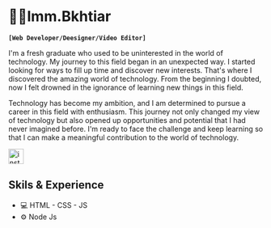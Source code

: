 # 👨‍💻Imm.Bkhtiar

**`[Web Developer/Deesigner/Video Editor]`**

I'm a fresh graduate who used to be uninterested in the world of technology. My journey to this field began in an unexpected way. I started looking for ways to fill up time and discover new interests. That's where I discovered the amazing world of technology. From the beginning I doubted, now I felt drowned in the ignorance of learning new things in this field.

Technology has become my ambition, and I am determined to pursue a career in this field with enthusiasm. This journey not only changed my view of technology but also opened up opportunities and potential that I had never imagined before. I'm ready to face the challenge and keep learning so that I can make a meaningful contribution to the world of technology.

[<img src='https://simpleicons.org/icons/instagram.svg' alt='instagram' height='30'>](https://www.instagram.com/imm.bkhtiar/)  

## Skils & Experience
* 💻 HTML - CSS - JS
* ⚙ Node Js

<br/>

<!-- ![Anurag's GitHub stats](https://github-readme-stats.vercel.app/api?username=imm-bkhtiar&show_icons=true&theme=radical) -->

<!-- <p align="left">
  <a href="https://www.instagram.com/imm.bkhtiar/">
    <img alt="Instagram" title="Follow My Instagram" src="https://custom-icon-badges.demolab.com/instagram/instagram-svgrepo-com"/>
  </a>
</p> 
-->
